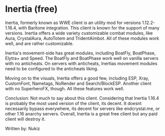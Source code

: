 # Inertia \(free\)

Inertia, formerly known as WWE client is an utility mod for versions 1.12.2-1.16.4, with Baritone integration. This client is known for the support of many versions. Inertia offers a wide variety customizable combat modules, like Aura, CrystalAura, AutoTotem and TridentAimbot. All of these modules work well, and are rather customizable.

Inertia's movement-side has great modules, including BoatFly, BoatPhase, Elytra+ and Speed. The BoatFly and BoatPhase work well on vanilla servers with no anticheats. On servers with anticheats, Inertias movement modules need to be configured to the anticheats liking.

Moving on to the visuals, Inertia offers a good few, including ESP, Xray, CustomFont, Nametags, NoRender and Search/BlockESP. Another client with no SuperheroFX, though. All these features work well.

Conclusion: Not much to say about this client. Considering that Inertia 1.16.4 is probably the most used version of the client, its decent. It doesnt necessarily bypass everywhere, its decent for servers like endcrystal.me, or other 1.16 anarchy servers. Overall, Inertia is a great free client but any paid client will destroy it.

Written by: Nukiz

